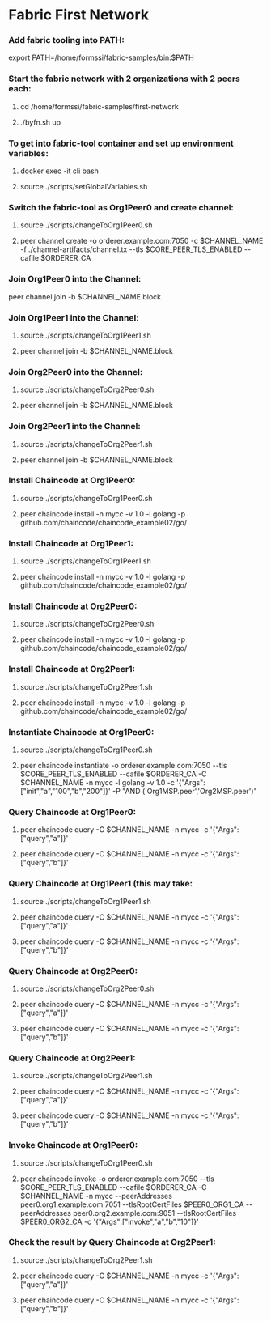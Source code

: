 # Fabric First Network

### Add fabric tooling into PATH: 

export PATH=/home/formssi/fabric-samples/bin:$PATH

### Start the fabric network with 2 organizations with 2 peers each:

1. cd /home/formssi/fabric-samples/first-network

2. ./byfn.sh up


### To get into fabric-tool container and set up environment variables:

1. docker exec -it cli bash 

2. source ./scripts/setGlobalVariables.sh


### Switch the fabric-tool as Org1Peer0 and create channel:

1. source ./scripts/changeToOrg1Peer0.sh

2. peer channel create -o orderer.example.com:7050 -c $CHANNEL_NAME -f ./channel-artifacts/channel.tx --tls $CORE_PEER_TLS_ENABLED --cafile $ORDERER_CA


### Join Org1Peer0 into the Channel:

peer channel join -b $CHANNEL_NAME.block

### Join Org1Peer1 into the Channel:

1. source ./scripts/changeToOrg1Peer1.sh

2. peer channel join -b $CHANNEL_NAME.block

### Join Org2Peer0 into the Channel:

1. source ./scripts/changeToOrg2Peer0.sh

2. peer channel join -b $CHANNEL_NAME.block

### Join Org2Peer1 into the Channel:

1. source ./scripts/changeToOrg2Peer1.sh

2. peer channel join -b $CHANNEL_NAME.block


### Install Chaincode at Org1Peer0:

1. source ./scripts/changeToOrg1Peer0.sh

2. peer chaincode install -n mycc -v 1.0 -l golang -p github.com/chaincode/chaincode_example02/go/


### Install Chaincode at Org1Peer1:

1. source ./scripts/changeToOrg1Peer1.sh

2. peer chaincode install -n mycc -v 1.0 -l golang -p github.com/chaincode/chaincode_example02/go/

### Install Chaincode at Org2Peer0:

1. source ./scripts/changeToOrg2Peer0.sh

2. peer chaincode install -n mycc -v 1.0 -l golang -p github.com/chaincode/chaincode_example02/go/


### Install Chaincode at Org2Peer1:

1. source ./scripts/changeToOrg2Peer1.sh

2. peer chaincode install -n mycc -v 1.0 -l golang -p github.com/chaincode/chaincode_example02/go/


### Instantiate Chaincode at Org1Peer0:

1. source ./scripts/changeToOrg1Peer0.sh

2. peer chaincode instantiate -o orderer.example.com:7050 --tls $CORE_PEER_TLS_ENABLED --cafile $ORDERER_CA -C $CHANNEL_NAME -n mycc -l golang -v 1.0 -c '{"Args":["init","a","100","b","200"]}' -P "AND ('Org1MSP.peer','Org2MSP.peer')"


### Query Chaincode at Org1Peer0:

1. peer chaincode query -C $CHANNEL_NAME -n mycc -c '{"Args":["query","a"]}'

2. peer chaincode query -C $CHANNEL_NAME -n mycc -c '{"Args":["query","b"]}'

### Query Chaincode at Org1Peer1 (this may take:

1. source ./scripts/changeToOrg1Peer1.sh

2. peer chaincode query -C $CHANNEL_NAME -n mycc -c '{"Args":["query","a"]}'

3. peer chaincode query -C $CHANNEL_NAME -n mycc -c '{"Args":["query","b"]}'

### Query Chaincode at Org2Peer0:

1. source ./scripts/changeToOrg2Peer0.sh

2. peer chaincode query -C $CHANNEL_NAME -n mycc -c '{"Args":["query","a"]}'

3. peer chaincode query -C $CHANNEL_NAME -n mycc -c '{"Args":["query","b"]}'

### Query Chaincode at Org2Peer1:

1. source ./scripts/changeToOrg2Peer1.sh

2. peer chaincode query -C $CHANNEL_NAME -n mycc -c '{"Args":["query","a"]}'

3. peer chaincode query -C $CHANNEL_NAME -n mycc -c '{"Args":["query","b"]}'

### Invoke Chaincode at Org1Peer0:
1. source ./scripts/changeToOrg1Peer0.sh

2. peer chaincode invoke -o orderer.example.com:7050 --tls $CORE_PEER_TLS_ENABLED --cafile $ORDERER_CA -C $CHANNEL_NAME -n mycc --peerAddresses peer0.org1.example.com:7051 --tlsRootCertFiles $PEER0_ORG1_CA --peerAddresses peer0.org2.example.com:9051 --tlsRootCertFiles $PEER0_ORG2_CA -c '{"Args":["invoke","a","b","10"]}'

### Check the result by Query Chaincode at Org2Peer1:

1. source ./scripts/changeToOrg2Peer1.sh

2. peer chaincode query -C $CHANNEL_NAME -n mycc -c '{"Args":["query","a"]}'

3. peer chaincode query -C $CHANNEL_NAME -n mycc -c '{"Args":["query","b"]}'
